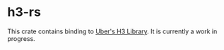 # h3-rs

This crate contains binding to [Uber's H3 Library]. It is currently a work in progress.

[Uber's H3 Library]: https://uber.github.io/h3/#/
